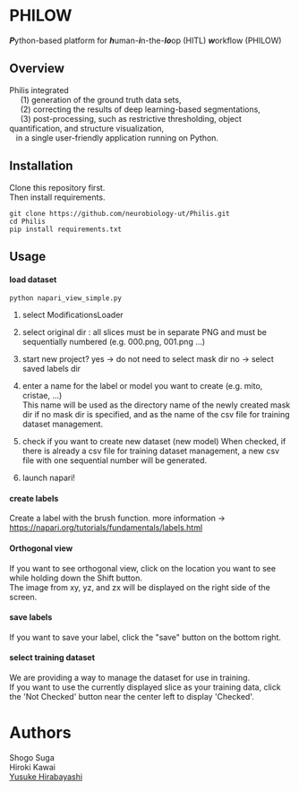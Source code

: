 # PHILOW <br>
***P***ython-based platform for ***h***uman-***i***n-the-***lo***op (HITL)  ***w***orkflow (PHILOW) <br>

## Overview 
Philis integrated <br>
&nbsp;&nbsp;&nbsp;&nbsp; (1) generation of the ground truth data sets, <br>
&nbsp;&nbsp;&nbsp;&nbsp; (2) correcting the results of deep learning-based segmentations, <br>
&nbsp;&nbsp;&nbsp;&nbsp; (3) post-processing, such as restrictive thresholding, object quantification, and structure visualization, <br>
&nbsp;&nbsp;  in a single user-friendly application running on Python.


## Installation
Clone this repository first.   
Then install requirements.
```angular2
git clone https://github.com/neurobiology-ut/Philis.git
cd Philis
pip install requirements.txt
```


## Usage
#### load dataset
```angular2
python napari_view_simple.py
```
1) select ModificationsLoader

2) select original dir : all slices must be in separate PNG and must be sequentially numbered (e.g. 000.png, 001.png ...)

3) start new project?
yes → do not need to select mask dir
no → select saved labels dir

4) enter a name for the label or model you want to create (e.g. mito, cristae, ...)   
This name will be used as the directory name of the newly created mask dir if no mask dir is specified, 
and as the name of the csv file for training dataset management.

5) check if you want to create new dataset (new model)
When checked, if there is already a csv file for training dataset management, a new csv file with one sequential number will be generated.

6) launch napari!


#### create labels
Create a label with the brush function.
more information → https://napari.org/tutorials/fundamentals/labels.html

#### Orthogonal view
If you want to see orthogonal view, click on the location you want to see while holding down the Shift button.    
The image from xy, yz, and zx will be displayed on the right side of the screen.

#### save labels
If you want to save your label, click the "save" button on the bottom right.

#### select training dataset
We are providing a way to manage the dataset for use in training.   
If you want to use the currently displayed slice as your training data, click the 'Not Checked' button near the center left to display 'Checked'.


# Authors <br>

Shogo Suga <br>
Hiroki Kawai <br>
<a href="http://park.itc.u-tokyo.ac.jp/Hirabayashi/WordPress/">Yusuke Hirabayashi</a> 
